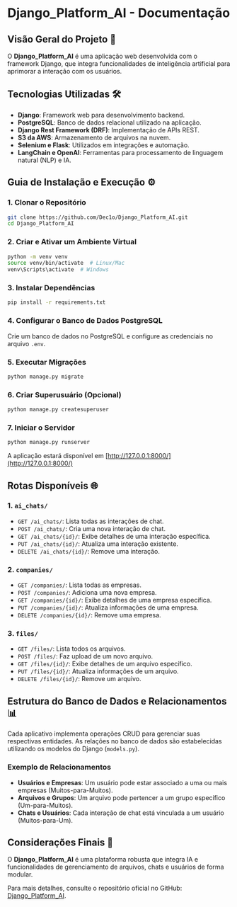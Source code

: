# Django_Platform_AI - Documentação

## Visão Geral do Projeto 🚀
O **Django_Platform_AI** é uma aplicação web desenvolvida com o framework Django, que integra funcionalidades de inteligência artificial para aprimorar a interação com os usuários.

## Tecnologias Utilizadas 🛠️
- **Django**: Framework web para desenvolvimento backend.
- **PostgreSQL**: Banco de dados relacional utilizado na aplicação.
- **Django Rest Framework (DRF)**: Implementação de APIs REST.
- **S3 da AWS**: Armazenamento de arquivos na nuvem.
- **Selenium e Flask**: Utilizados em integrações e automação.
- **LangChain e OpenAI**: Ferramentas para processamento de linguagem natural (NLP) e IA.

## Guia de Instalação e Execução ⚙️

### 1. Clonar o Repositório
```bash
git clone https://github.com/Dec1o/Django_Platform_AI.git
cd Django_Platform_AI
```

### 2. Criar e Ativar um Ambiente Virtual
```bash
python -m venv venv
source venv/bin/activate  # Linux/Mac
venv\Scripts\activate  # Windows
```

### 3. Instalar Dependências
```bash
pip install -r requirements.txt
```

### 4. Configurar o Banco de Dados PostgreSQL
Crie um banco de dados no PostgreSQL e configure as credenciais no arquivo `.env`.

### 5. Executar Migrações
```bash
python manage.py migrate
```

### 6. Criar Superusuário (Opcional)
```bash
python manage.py createsuperuser
```

### 7. Iniciar o Servidor
```bash
python manage.py runserver
```
A aplicação estará disponível em [http://127.0.0.1:8000/](http://127.0.0.1:8000/)

## Rotas Disponíveis 🌐

### 1. `ai_chats/`
- `GET /ai_chats/`: Lista todas as interações de chat.
- `POST /ai_chats/`: Cria uma nova interação de chat.
- `GET /ai_chats/{id}/`: Exibe detalhes de uma interação específica.
- `PUT /ai_chats/{id}/`: Atualiza uma interação existente.
- `DELETE /ai_chats/{id}/`: Remove uma interação.

### 2. `companies/`
- `GET /companies/`: Lista todas as empresas.
- `POST /companies/`: Adiciona uma nova empresa.
- `GET /companies/{id}/`: Exibe detalhes de uma empresa específica.
- `PUT /companies/{id}/`: Atualiza informações de uma empresa.
- `DELETE /companies/{id}/`: Remove uma empresa.

### 3. `files/`
- `GET /files/`: Lista todos os arquivos.
- `POST /files/`: Faz upload de um novo arquivo.
- `GET /files/{id}/`: Exibe detalhes de um arquivo específico.
- `PUT /files/{id}/`: Atualiza informações de um arquivo.
- `DELETE /files/{id}/`: Remove um arquivo.

## Estrutura do Banco de Dados e Relacionamentos 📊
Cada aplicativo implementa operações CRUD para gerenciar suas respectivas entidades. As relações no banco de dados são estabelecidas utilizando os modelos do Django (`models.py`).

### Exemplo de Relacionamentos
- **Usuários e Empresas**: Um usuário pode estar associado a uma ou mais empresas (Muitos-para-Muitos).
- **Arquivos e Grupos**: Um arquivo pode pertencer a um grupo específico (Um-para-Muitos).
- **Chats e Usuários**: Cada interação de chat está vinculada a um usuário (Muitos-para-Um).

## Considerações Finais 🎯
O **Django_Platform_AI** é uma plataforma robusta que integra IA e funcionalidades de gerenciamento de arquivos, chats e usuários de forma modular.

Para mais detalhes, consulte o repositório oficial no GitHub: [Django_Platform_AI](https://github.com/Dec1o/Django_Platform_AI).

